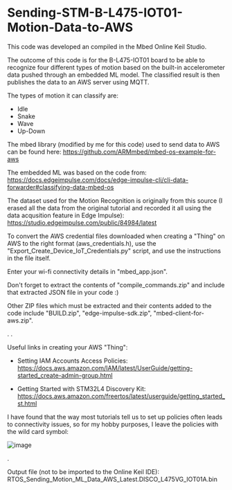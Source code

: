 # Sending-STM-B-L475-IOT01-Motion-Data-to-AWS

This code was developed an compiled in the Mbed Online Keil Studio.

The outcome of this code is for the B-L475-IOT01 board to be able to recognize four different types of motion based on the built-in accelerometer data pushed through an embedded ML model. The classified result is then publishes the data to an AWS server using MQTT.

The types of motion it can classify are:

  - Idle
  - Snake
  - Wave
  - Up-Down

The mbed library (modified by me for this code) used to send data to AWS can be found here: https://github.com/ARMmbed/mbed-os-example-for-aws

The embedded ML was based on the code from: https://docs.edgeimpulse.com/docs/edge-impulse-cli/cli-data-forwarder#classifying-data-mbed-os

The dataset used for the Motion Recognition is originally from this source (I erased all the data from the original tutorial and recorded it all using the data acqusition feature in Edge Impulse): 
https://studio.edgeimpulse.com/public/84984/latest

To convert the AWS credential files downloaded when creating a "Thing" on AWS to the right format (aws_credentials.h), use the "Export_Create_Device_IoT_Credentials.py" script, and use the instructions in the file itself.

Enter your wi-fi connectivity details in "mbed_app.json".

Don't forget to extract the contents of "compile_commands.zip" and include that extracted JSON file in your code :) 

Other ZIP files which must be extracted and their contents added to the code include "BUILD.zip", "edge-impulse-sdk.zip", "mbed-client-for-aws.zip".

 .
 .

Useful links in creating your AWS "Thing":

  - Setting IAM Accounts Access Policies: https://docs.aws.amazon.com/IAM/latest/UserGuide/getting-started_create-admin-group.html

  - Getting Started with STM32L4 Discovery Kit: https://docs.aws.amazon.com/freertos/latest/userguide/getting_started_st.html
  
  I have found that the way most tutorials tell us to set up policies often leads to connectivity issues, so for my hobby purposes, I leave the policies with the wild card symbol: 
  
  ![image](https://user-images.githubusercontent.com/50542181/179390283-c112d8ab-74aa-42ab-9ab8-1539d09fb54f.png)

.

Output file (not to be imported to the Online Keil IDE): RTOS_Sending_Motion_ML_Data_AWS_Latest.DISCO_L475VG_IOT01A.bin
